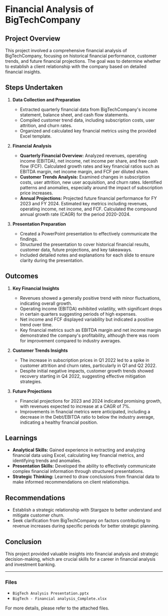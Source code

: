 # Financial Analysis of BigTechCompany

## Project Overview
This project involved a comprehensive financial analysis of BigTechCompany, focusing on historical financial performance, customer trends, and future financial projections. The goal was to determine whether to establish a client relationship with the company based on detailed financial insights.

## Steps Undertaken

1. **Data Collection and Preparation**
   - Extracted quarterly financial data from BigTechCompany's income statement, balance sheet, and cash flow statements.
   - Compiled customer trend data, including subscription costs, user attrition, and churn rates.
   - Organized and calculated key financial metrics using the provided Excel template.

2. **Financial Analysis**
   - **Quarterly Financial Overview:** Analyzed revenues, operating income (EBITDA), net income, net income per share, and free cash flow (FCF). Calculated growth rates and key financial ratios such as EBITDA margin, net income margin, and FCF per diluted share.
   - **Customer Trends Analysis:** Examined changes in subscription costs, user attrition, new user acquisition, and churn rates. Identified patterns and anomalies, especially around the impact of subscription price increases.
   - **Annual Projections:** Projected future financial performance for FY 2023 and FY 2024. Estimated key metrics including revenues, operating income, net income, and FCF. Calculated the compound annual growth rate (CAGR) for the period 2020-2024.

3. **Presentation Preparation**
   - Created a PowerPoint presentation to effectively communicate the findings.
   - Structured the presentation to cover historical financial results, customer data, future projections, and key takeaways.
   - Included detailed notes and explanations for each slide to ensure clarity during the presentation.

## Outcomes

1. **Key Financial Insights**
   - Revenues showed a generally positive trend with minor fluctuations, indicating overall growth.
   - Operating income (EBITDA) exhibited volatility, with significant drops in certain quarters suggesting periods of high expenses.
   - Net income and FCF displayed variability but indicated a positive trend over time.
   - Key financial metrics such as EBITDA margin and net income margin demonstrated the company's profitability, although there was room for improvement compared to industry averages.

2. **Customer Trends Insights**
   - The increase in subscription prices in Q1 2022 led to a spike in customer attrition and churn rates, particularly in Q1 and Q2 2022.
   - Despite initial negative impacts, customer growth trends showed recovery starting in Q4 2022, suggesting effective mitigation strategies.

3. **Future Projections**
   - Financial projections for 2023 and 2024 indicated promising growth, with revenues expected to increase at a CAGR of 7%.
   - Improvements in financial metrics were anticipated, including a decrease in the Debt/EBITDA ratio to below the industry average, indicating a healthy financial position.

## Learnings

- **Analytical Skills:** Gained experience in extracting and analyzing financial data using Excel, calculating key financial metrics, and identifying trends and anomalies.
- **Presentation Skills:** Developed the ability to effectively communicate complex financial information through structured presentations.
- **Strategic Thinking:** Learned to draw conclusions from financial data to make informed recommendations on client relationships.

## Recommendations

- Establish a strategic relationship with Stargaze to better understand and mitigate customer churn.
- Seek clarification from BigTechCompany on factors contributing to revenue increases during specific periods for better strategic planning.

## Conclusion
This project provided valuable insights into financial analysis and strategic decision-making, which are crucial skills for a career in financial analysis and investment banking.

---

### Files

- `BigTech Analysis Presentation.pptx`
- `BigTech - Financial analysis_Complete.xlsx`

For more details, please refer to the attached files.
